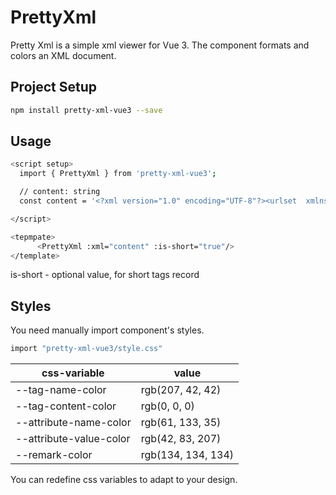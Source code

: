 # PrettyXml

Pretty Xml is a simple xml viewer for Vue 3. The component formats and colors an XML document.

## Project Setup

```sh
npm install pretty-xml-vue3 --save
```
## Usage

```sh
<script setup>
  import { PrettyXml } from 'pretty-xml-vue3';

  // content: string
  const content = '<?xml version="1.0" encoding="UTF-8"?><urlset  xmlns="http://www.sitemaps.org/schemas/sitemap/0.9"  xmlns:xsi="http://www.w3.org/2001/XMLSchema-instance"  xsi:schemaLocation="http://www.sitemaps.org/schemas/sitemap/0.9 http://www.sitemaps.org/schemas/sitemap/0.9/sitemap.xsd">  <url>    <loc>https://example.com/news/651</loc>    <lastmod>2022-08-04T15:46:40.285Z</lastmod>  </url> <url>    <loc>https://example.com/news/650</loc>    <lastmod>2022-08-04T15:46:40.285Z</lastmod>  </url>  <url>    <loc>https://example.com/news/649</loc>    <lastmod>2022-08-04T15:46:40.285Z</lastmod>  </url></urlset>'

</script>
```

```sh
<tepmpate>
      <PrettyXml :xml="content" :is-short="true"/>
</template>
```
is-short - optional value, for short tags record

## Styles
You need manually import component's styles.
```sh
import "pretty-xml-vue3/style.css"
```

| css-variable            | value              |
|-------------------------|--------------------|
| --tag-name-color        | rgb(207, 42, 42)   |
| --tag-content-color     | rgb(0, 0, 0)       |
| --attribute-name-color  | rgb(61, 133, 35)   |
| --attribute-value-color | rgb(42, 83, 207)   |
| --remark-color          | rgb(134, 134, 134) |

You can redefine css variables to adapt to your design.


